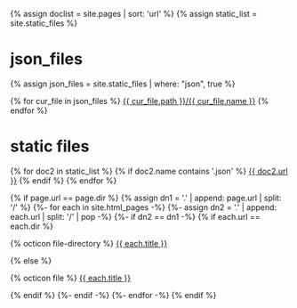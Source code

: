 <style>
  .footer {
    display: none;
  }
</style>

{% assign doclist = site.pages | sort: 'url'  %}
{% assign static_list = site.static_files %}

# json_files
{% assign json_files = site.static_files | where: "json", true %}

{% for cur_file in json_files %}
  <a href="./{{ cur_file.name }}">{{ cur_file.path }}/{{ cur_file.name }}</a>
{% endfor %}

# static files
{% for doc2 in static_list %}
  {% if doc2.name contains '.json' %}
    <a href="{{ site.baseurl }}{{ doc2.url }}">{{ doc2.url }}</a>
  {% endif %}
{% endfor %}


{% if page.url == page.dir %}
   {% assign dn1 = '.' | append: page.url | split: '/' %}
   {%- for each in site.html_pages -%}
      {%- assign dn2 = '.' | append: each.url | split: '/' | pop -%}
      {%- if dn2 == dn1 -%}
         {% if each.url == each.dir %}
      <p>{% octicon file-directory %}
      <a href="{{ each.url | relative_url }}">{{ each.title }}</a></p>
         {% else %}
      <p>{% octicon file %}
      <a href="{{ each.url | relative_url }}">{{ each.title }}</a></p>
         {% endif %}
      {%- endif -%}
   {%- endfor -%}
{% endif %}
